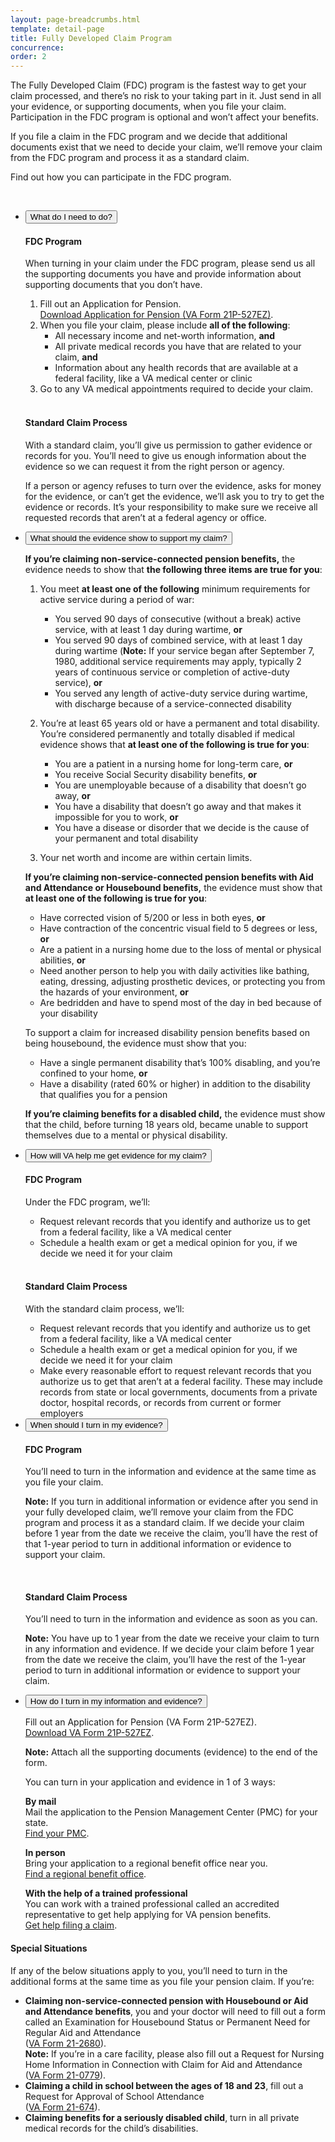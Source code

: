 ```yaml
---
layout: page-breadcrumbs.html
template: detail-page
title: Fully Developed Claim Program
concurrence:
order: 2
---
```


<div class="va-introtext">

The Fully Developed Claim (FDC) program is the fastest way to get your claim processed, and there’s no risk to your taking part in it. Just send in all your evidence, or supporting documents, when you file your claim. Participation in the FDC program is optional and won’t affect your benefits.

If you file a claim in the FDC program and we decide that additional documents exist that we need to decide your claim, we’ll remove your claim from the FDC program and process it as a standard claim.

Find out how you can participate in the FDC program.

<br>

</div>

<div class="usa-accordion">
<ul class="usa-unstyled-list">
<li>
<button class="usa-button-unstyled usa-accordion-button" aria-controls="need-to-do">What do I need to do?</button>
<div id="need-to-do" class="usa-accordion-content">

#### FDC Program 

When turning in your claim under the FDC program, please send us all the supporting documents you have and provide information about supporting documents that you don’t have.

1. Fill out an Application for Pension. <br>
[Download Application for Pension (VA Form 21P-527EZ)](https://www.vba.va.gov/pubs/forms/VBA-21P-527EZ-ARE.pdf).
2. When you file your claim, please include **all of the following**:
    - All necessary income and net-worth information, **and**
    - All private medical records you have that are related to your claim, **and**
    - Information about any health records that are available at a federal facility, like a VA medical center or clinic
3. Go to any VA medical appointments required to decide your claim.

<br>

#### Standard Claim Process

With a standard claim, you’ll give us permission to gather evidence or records for you. You’ll need to give us enough information about the evidence so we can request it from the right person or agency.

If a person or agency refuses to turn over the evidence, asks for money for the evidence, or can’t get the evidence, we’ll ask you to try to get the evidence or records. It’s your responsibility to make sure we receive all requested records that aren’t at a federal agency or office.

</div>
</li>
<li>
<button class="usa-button-unstyled usa-accordion-button" aria-controls="evidence-must-show">What should the evidence show to support my claim?</button>
<div id="evidence-must-show" class="usa-accordion-content">

**If you’re claiming non-service-connected pension benefits,** the evidence needs to show that **the following three items are true for you**:
1. You meet **at least one of the following** minimum requirements for active service during a period of war:

    - You served 90 days of consecutive (without a break) active service, with at least 1 day during wartime, **or**
    - You served 90 days of combined service, with at least 1 day during wartime
    (**Note:** If your service began after September 7, 1980, additional service requirements may apply, typically 2 years of continuous service or completion of active-duty service), **or**
    - You served any length of active-duty service during wartime, with discharge because of a service-connected disability

2. You’re at least 65 years old or have a permanent and total disability. You’re considered permanently and totally disabled if medical evidence shows that **at least one of the following is true for you**:

    - You are a patient in a nursing home for long-term care, **or**
    - You receive Social Security disability benefits, **or**
    - You are unemployable because of a disability that doesn’t go away, **or**
    - You have a disability that doesn’t go away and that makes it impossible for you to work, **or**
    - You have a disease or disorder that we decide is the cause of your permanent and total disability

3. Your net worth and income are within certain limits.

**If you’re claiming non-service-connected pension benefits with Aid and Attendance or Housebound benefits,** the evidence must show that **at least one of the following is true for you**:

  - Have corrected vision of 5/200 or less in both eyes, **or**
  - Have contraction of the concentric visual field to 5 degrees or less, **or**
  - Are a patient in a nursing home due to the loss of mental or physical abilities, **or**
  - Need another person to help you with daily activities like bathing, eating, dressing, adjusting prosthetic devices, or protecting you from the hazards of your environment, **or**
  - Are bedridden and have to spend most of the day in bed because of your disability

To support a claim for increased disability pension benefits based on being housebound, the evidence must show that you:

  - Have a single permanent disability that’s 100% disabling, and you’re confined to your home, **or**
  - Have a disability (rated 60% or higher) in addition to the disability that qualifies you for a pension

**If you’re claiming benefits for a disabled child,** the evidence must show that the child, before turning 18 years old, became unable to support themselves due to a mental or physical disability.

</div>
</li>
<li>
<button class="usa-button-unstyled usa-accordion-button" aria-controls="va-will-help">How will VA help me get evidence for my claim?</button>
<div id="va-will-help" class="usa-accordion-content">

#### FDC Program

Under the FDC program, we’ll:
- Request relevant records that you identify and authorize us to get from a federal facility, like a VA medical center
- Schedule a health exam or get a medical opinion for you, if we decide we need it for your claim

<br>

#### Standard Claim Process

With the standard claim process, we’ll:
- Request relevant records that you identify and authorize us to get from a federal facility, like a VA medical center
- Schedule a health exam or get a medical opinion for you, if we decide we need it for your claim
- Make every reasonable effort to request relevant records that you authorize us to get that aren’t at a federal facility. These may include records from state or local governments, documents from a private doctor, hospital records, or records from current or former employers

</div>
</li>
<li>
<button class="usa-button-unstyled usa-accordion-button" aria-controls="when-to-send">When should I turn in my evidence?</button>
<div id="when-to-send" class="usa-accordion-content">

#### FDC Program 

You’ll need to turn in the information and evidence at the same time as you file your claim.
<div class="usa-alert usa-alert-warning no-background-image">

**Note:** If you turn in additional information or evidence after you send in your fully developed claim, we’ll remove your claim from the FDC program and process it as a standard claim. If we decide your claim before 1 year from the date we receive the claim, you’ll have the rest of that 1-year period to turn in additional information or evidence to support your claim.

</div>

<br>

#### Standard Claim Process

You’ll need to turn in the information and evidence as soon as you can.

<div class="usa-alert usa-alert-warning no-background-image">

**Note:** You have up to 1 year from the date we receive your claim to turn in any information and evidence. If we decide your claim before 1 year from the date we receive the claim, you’ll have the rest of the 1-year period to turn in additional information or evidence to support your claim.

</div>
</div>
</li>
<li>
<button class="usa-button-unstyled usa-accordion-button" aria-controls="where-to-send">How do I turn in my information and evidence?</button>
<div id="where-to-send" class="usa-accordion-content">

Fill out an Application for Pension (VA Form 21P-527EZ). <br>
[Download VA Form 21P-527EZ](https://www.vba.va.gov/pubs/forms/VBA-21P-527EZ-ARE.pdf).

**Note:** Attach all the supporting documents (evidence) to the end of the form.

You can turn in your application and evidence in 1 of 3 ways:

**By mail** <br>
Mail the application to the Pension Management Center (PMC) for your state. <br> 
[Find your PMC](/pension/pension-management-center/).

**In person** <br>
Bring your application to a regional benefit office near you. <br> 
[Find a regional benefit office](/facilities/).

**With the help of a trained professional** <br>
You can work with a trained professional called an accredited representative to get help applying for VA pension benefits. <br> 
[Get help filing a claim](/disability-benefits/apply/help/).

</div>
</li>
</ul>
</div>

<div class="feature" markdown=“1”>

#### Special Situations
If any of the below situations apply to you, you’ll need to turn in the additional forms at the same time as you file your pension claim.
If you’re:
- **Claiming non-service-connected pension with Housebound or Aid and Attendance benefits**, you and your doctor will need to fill out a form called an Examination for Housebound Status or Permanent Need for Regular Aid and Attendance <br>
([VA Form 21-2680](https://www.va.gov/vaforms/form_detail.asp?FormNo=21-2680)). <br>
**Note:** If you’re in a care facility, please also fill out a Request for Nursing Home Information in Connection with Claim for Aid and Attendance <br>
([VA Form 21-0779](https://www.va.gov/vaforms/form_detail.asp?FormNo=21-0779)).
- **Claiming a child in school between the ages of 18 and 23**, fill out a Request for Approval of School Attendance <br>
([VA Form 21-674](https://www.va.gov/vaforms/form_detail.asp?FormNo=21-674)).
- **Claiming benefits for a seriously disabled child**, turn in all private medical records for the child’s disabilities.

</div>

<script src="https://standards.usa.gov/assets/js/vendor/uswds.min.js" type="text/javascript"></script>
